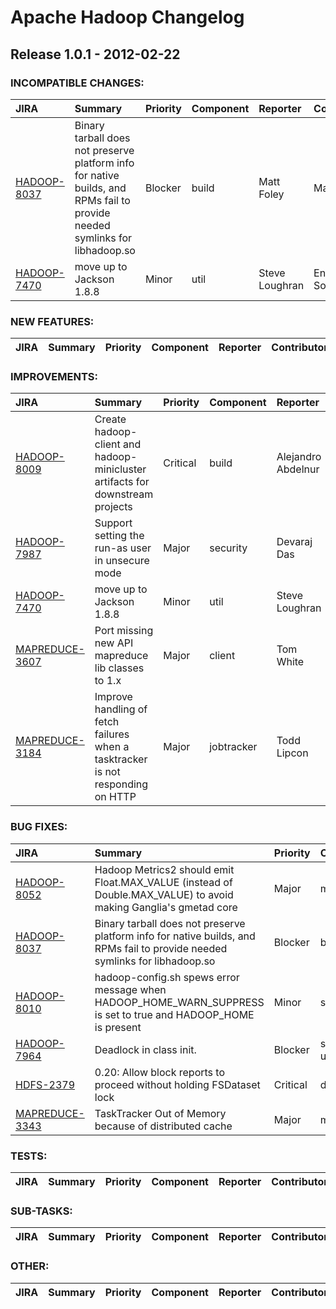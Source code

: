 # Apache Hadoop Changelog

## Release 1.0.1 - 2012-02-22

### INCOMPATIBLE CHANGES:

| JIRA | Summary | Priority | Component | Reporter | Contributor |
|:---- |:---- | :--- |:---- |:---- |:---- |
| [HADOOP-8037](https://issues.apache.org/jira/browse/HADOOP-8037) | Binary tarball does not preserve platform info for native builds, and RPMs fail to provide needed symlinks for libhadoop.so |  Blocker | build | Matt Foley | Matt Foley |
| [HADOOP-7470](https://issues.apache.org/jira/browse/HADOOP-7470) | move up to Jackson 1.8.8 |  Minor | util | Steve Loughran | Enis Soztutar |


### NEW FEATURES:

| JIRA | Summary | Priority | Component | Reporter | Contributor |
|:---- |:---- | :--- |:---- |:---- |:---- |


### IMPROVEMENTS:

| JIRA | Summary | Priority | Component | Reporter | Contributor |
|:---- |:---- | :--- |:---- |:---- |:---- |
| [HADOOP-8009](https://issues.apache.org/jira/browse/HADOOP-8009) | Create hadoop-client and hadoop-minicluster artifacts for downstream projects |  Critical | build | Alejandro Abdelnur | Alejandro Abdelnur |
| [HADOOP-7987](https://issues.apache.org/jira/browse/HADOOP-7987) | Support setting the run-as user in unsecure mode |  Major | security | Devaraj Das | Jitendra Nath Pandey |
| [HADOOP-7470](https://issues.apache.org/jira/browse/HADOOP-7470) | move up to Jackson 1.8.8 |  Minor | util | Steve Loughran | Enis Soztutar |
| [MAPREDUCE-3607](https://issues.apache.org/jira/browse/MAPREDUCE-3607) | Port missing new API mapreduce lib classes to 1.x |  Major | client | Tom White | Tom White |
| [MAPREDUCE-3184](https://issues.apache.org/jira/browse/MAPREDUCE-3184) | Improve handling of fetch failures when a tasktracker is not responding on HTTP |  Major | jobtracker | Todd Lipcon | Todd Lipcon |


### BUG FIXES:

| JIRA | Summary | Priority | Component | Reporter | Contributor |
|:---- |:---- | :--- |:---- |:---- |:---- |
| [HADOOP-8052](https://issues.apache.org/jira/browse/HADOOP-8052) | Hadoop Metrics2 should emit Float.MAX\_VALUE (instead of Double.MAX\_VALUE) to avoid making Ganglia's gmetad core |  Major | metrics | Varun Kapoor | Varun Kapoor |
| [HADOOP-8037](https://issues.apache.org/jira/browse/HADOOP-8037) | Binary tarball does not preserve platform info for native builds, and RPMs fail to provide needed symlinks for libhadoop.so |  Blocker | build | Matt Foley | Matt Foley |
| [HADOOP-8010](https://issues.apache.org/jira/browse/HADOOP-8010) | hadoop-config.sh spews error message when HADOOP\_HOME\_WARN\_SUPPRESS is set to true and HADOOP\_HOME is present |  Minor | scripts | Roman Shaposhnik | Roman Shaposhnik |
| [HADOOP-7964](https://issues.apache.org/jira/browse/HADOOP-7964) | Deadlock in class init. |  Blocker | security, util | Kihwal Lee | Daryn Sharp |
| [HDFS-2379](https://issues.apache.org/jira/browse/HDFS-2379) | 0.20: Allow block reports to proceed without holding FSDataset lock |  Critical | datanode | Todd Lipcon | Todd Lipcon |
| [MAPREDUCE-3343](https://issues.apache.org/jira/browse/MAPREDUCE-3343) | TaskTracker Out of Memory because of distributed cache |  Major | mrv1 | Ahmed Radwan | zhaoyunjiong |


### TESTS:

| JIRA | Summary | Priority | Component | Reporter | Contributor |
|:---- |:---- | :--- |:---- |:---- |:---- |


### SUB-TASKS:

| JIRA | Summary | Priority | Component | Reporter | Contributor |
|:---- |:---- | :--- |:---- |:---- |:---- |


### OTHER:

| JIRA | Summary | Priority | Component | Reporter | Contributor |
|:---- |:---- | :--- |:---- |:---- |:---- |


